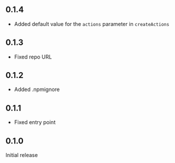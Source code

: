 ## 0.1.4
* Added default value for the `actions` parameter in `createActions`


## 0.1.3
* Fixed repo URL


## 0.1.2
* Added .npmignore


## 0.1.1
* Fixed entry point


## 0.1.0
Initial release

